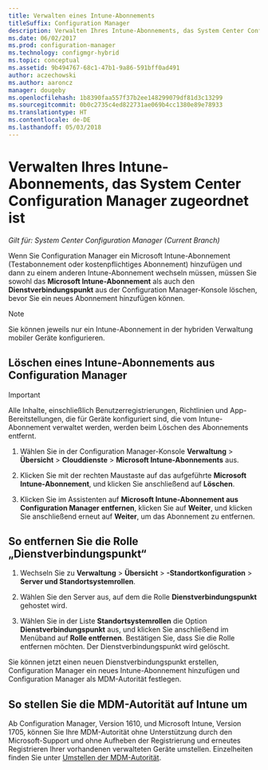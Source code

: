 ```yaml
---
title: Verwalten eines Intune-Abonnements
titleSuffix: Configuration Manager
description: Verwalten Ihres Intune-Abonnements, das System Center Configuration Manager zugeordnet ist.
ms.date: 06/02/2017
ms.prod: configuration-manager
ms.technology: configmgr-hybrid
ms.topic: conceptual
ms.assetid: 9b494767-68c1-47b1-9a86-591bff0ad491
author: aczechowski
ms.author: aaroncz
manager: dougeby
ms.openlocfilehash: 1b8390faa557f37b2ee148299079df81d3c13299
ms.sourcegitcommit: 0b0c2735c4ed822731ae069b4cc1380e89e78933
ms.translationtype: HT
ms.contentlocale: de-DE
ms.lasthandoff: 05/03/2018
---
```

# <a name="manage-an-intune-subscription-associated-with-system-center-configuration-manager"></a>Verwalten Ihres Intune-Abonnements, das System Center Configuration Manager zugeordnet ist

*Gilt für: System Center Configuration Manager (Current Branch)*

Wenn Sie Configuration Manager ein Microsoft Intune-Abonnement (Testabonnement oder kostenpflichtiges Abonnement) hinzufügen und dann zu einem anderen Intune-Abonnement wechseln müssen, müssen Sie sowohl das **Microsoft Intune-Abonnement** als auch den **Dienstverbindungspunkt** aus der Configuration Manager-Konsole löschen, bevor Sie ein neues Abonnement hinzufügen können.

> [!NOTE]
> Sie können jeweils nur ein Intune-Abonnement in der hybriden Verwaltung mobiler Geräte konfigurieren.

## <a name="how-to-delete-an-intune-subscription-from-configuration-manager"></a>Löschen eines Intune-Abonnements aus Configuration Manager

> [!IMPORTANT]
>  Alle Inhalte, einschließlich Benutzerregistrierungen, Richtlinien und App-Bereitstellungen, die für Geräte konfiguriert sind, die vom Intune-Abonnement verwaltet werden, werden beim Löschen des Abonnements entfernt.

1.  Wählen Sie in der Configuration Manager-Konsole **Verwaltung** > **Übersicht** > **Clouddienste** > **Microsoft Intune-Abonnements** aus.

2.  Klicken Sie mit der rechten Maustaste auf das aufgeführte **Microsoft Intune-Abonnement**, und klicken Sie anschließend auf **Löschen**.

3.   Klicken Sie im Assistenten auf **Microsoft Intune-Abonnement aus Configuration Manager entfernen**, klicken Sie auf **Weiter**, und klicken Sie anschließend erneut auf **Weiter**, um das Abonnement zu entfernen.


## <a name="how-to-remove-the-service-connection-point-role"></a>So entfernen Sie die Rolle „Dienstverbindungspunkt“

1.  Wechseln Sie zu **Verwaltung** > **Übersicht** > **-Standortkonfiguration** > **Server und Standortsystemrollen**.

2.  Wählen Sie den Server aus, auf dem die Rolle **Dienstverbindungspunkt** gehostet wird.

3.  Wählen Sie in der Liste **Standortsystemrollen** die Option **Dienstverbindungspunkt** aus, und klicken Sie anschließend im Menüband auf **Rolle entfernen**. Bestätigen Sie, dass Sie die Rolle entfernen möchten. Der Dienstverbindungspunkt wird gelöscht.

Sie können jetzt einen neuen Dienstverbindungspunkt erstellen, Configuration Manager ein neues Intune-Abonnement hinzufügen und Configuration Manager als MDM-Autorität festlegen.

## <a name="how-to-change-mdm-authority-to-intune"></a>So stellen Sie die MDM-Autorität auf Intune um
Ab Configuration Manager, Version 1610, und Microsoft Intune, Version 1705, können Sie Ihre MDM-Autorität ohne Unterstützung durch den Microsoft-Support und ohne Aufheben der Registrierung und erneutes Registrieren Ihrer vorhandenen verwalteten Geräte umstellen. Einzelheiten finden Sie unter [Umstellen der MDM-Autorität](/sccm/mdm/deploy-use/change-mdm-authority).
